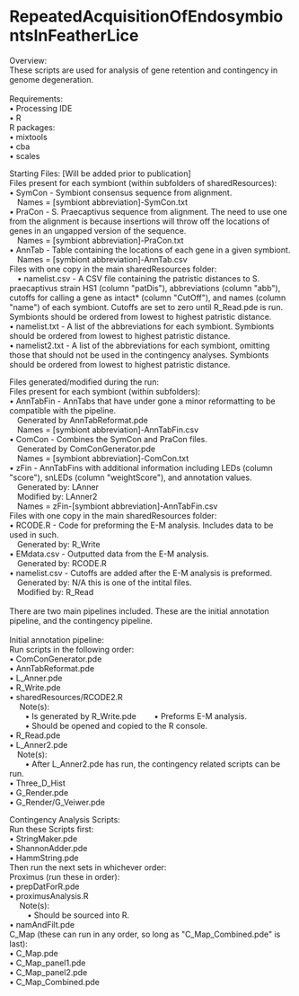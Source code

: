 # RepeatedAcquisitionOfEndosymbiontsInFeatherLice

Overview:<br>
These scripts are used for analysis of gene retention and contingency in genome degeneration.<br>
<br>
Requirements:<br>
• Processing IDE<br>
• R<br>
R packages:<br>
• mixtools<br>
• cba<br>
• scales<br>

Starting Files: \[Will be added prior to publication] <br> 
Files present for each symbiont (within subfolders of sharedResources):<br>
• SymCon - Symbiont consensus sequence from alignment.<br>
&emsp;Names = \[symbiont abbreviation]-SymCon.txt<br>
• PraCon - S. Praecaptivus sequence from alignment. The need to use one from the alignment is because insertions  will throw off the locations of genes in an ungapped version of the sequence.<br>
&emsp;Names = \[symbiont abbreviation]-PraCon.txt<br>
• AnnTab - Table containing the locations of each gene in a given symbiont.<br>
&emsp;Names = \[symbiont abbreviation]-AnnTab.csv<br>
Files with one copy in the main sharedResources folder:<br>
&emsp;• namelist.csv  - A CSV file containing the patristic distances to S. praecaptivus strain HS1 (column "patDis"), abbreviations (column "abb"), cutoffs for calling a gene as intact* (column "CutOff"), and names (column "name") of each symbiont. Cutoffs are set to zero until R_Read.pde is run. Symbionts should be ordered from lowest to highest patristic distance.<br>
• namelist.txt  - A list of the abbreviations for each symbiont. Symbionts should be ordered from lowest to highest patristic distance.<br>
• namelist2.txt - A list of the abbreviations for each symbiont, omitting those that should not be used in the contingency analyses. Symbionts should be ordered from lowest to highest patristic distance. <br>


Files generated/modified during the run:<br>
Files present for each symbiont (within subfolders):<br>
• AnnTabFin - AnnTabs that have under gone a minor reformatting to be compatible with the pipeline.<br>
&emsp;Generated by AnnTabReformat.pde<br>
&emsp;Names = [symbiont abbreviation]-AnnTabFin.csv<br>
• ComCon - Combines the SymCon and PraCon files.<br>
&emsp;Generated by ComConGenerator.pde<br>
&emsp;Names = [symbiont abbreviation]-ComCon.txt<br>
• zFin - AnnTabFins with additional information including LEDs (column "score"), snLEDs (column "weightScore"), and annotation values.<br>
&emsp;Generated by: LAnner<br>
&emsp;Modified by:  LAnner2<br>
&emsp;Names = zFin-[symbiont abbreviation]-AnnTabFin.csv<br>
  Files with one copy in the main sharedResources folder:<br>
• RCODE.R - Code for preforming the E-M analysis. Includes data to be used in such. <br>
&emsp;Generated by: R_Write<br>
• EMdata.csv - Outputted data from the E-M analysis.<br>
&emsp;Generated by: RCODE.R<br>
• namelist.csv - Cutoffs are added after the E-M analysis is preformed.<br>
&emsp;Generated by: N/A this is one of the intital files.<br>
&emsp;Modified by: R_Read<br>
<br>
There are two main pipelines included. These are the initial annotation pipeline, and the contingency pipeline.<br>
<br>
Initial annotation pipeline:<br>
Run scripts in the following order:<br>
• ComConGenerator.pde<br>
• AnnTabReformat.pde<br>
• L_Anner.pde<br>
• R_Write.pde<br>
• sharedResources/RCODE2.R<br>
&emsp; Note(s):<br>
&emsp;&emsp;• Is generated by R_Write.pde
&emsp;&emsp;• Preforms E-M analysis.<br>
&emsp;&emsp;• Should be opened and copied to the R console.<br>
• R_Read.pde<br>
• L_Anner2.pde<br>
&emsp;Note(s):<br>
&emsp;&emsp;• After L_Anner2.pde has run, the contingency related scripts can be run.<br>
• Three_D_Hist<br>
• G_Render.pde<br>
• G_Render/G_Veiwer.pde<br>

Contingency Analysis Scripts:<br>
Run these Scripts first:<br>
• StringMaker.pde<br>
• ShannonAdder.pde<br>
• HammString.pde<br>
Then run the next sets in whichever order:<br>
Proximus (run these in order):<br>
• prepDatForR.pde<br>
• proximusAnalysis.R<br>
&emsp; Note(s):<br>
&emsp;&emsp; • Should be sourced into R. <br>
• namAndFilt.pde<br>
C_Map (these can run in any order, so long as "C_Map_Combined.pde" is last):<br>
• C_Map.pde<br>
• C_Map_panel1.pde<br>
• C_Map_panel2.pde<br>
• C_Map_Combined.pde<br>
